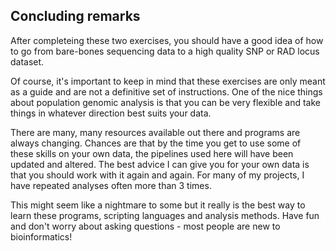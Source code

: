 ## Concluding remarks

After completeing these two exercises, you should have a good idea of how to go from bare-bones sequencing data to a high quality SNP or RAD locus dataset.

Of course, it's important to keep in mind that these exercises are only meant as a guide and are not a definitive set of instructions. One of the nice things about population genomic analysis is that you can be very flexible and take things in whatever direction best suits your data.

There are many, many resources available out there and programs are always changing. Chances are that by the time you get to use some of these skills on your own data, the pipelines used here will have been updated and altered. The best advice I can give you for your own data is that you should work with it again and again. For many of my projects, I have repeated analyses often more than 3 times.

This might seem like a nightmare to some but it really is the best way to learn these programs, scripting languages and analysis methods. Have fun and don't worry about asking questions - most people are new to bioinformatics!